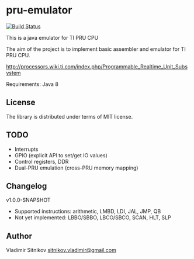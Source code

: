 # pru-emulator

[![Build Status](https://travis-ci.org/vlsi/pru-emulator.svg?branch=master)](https://travis-ci.org/vlsi/pru-emulator)

This is a java emulator for TI PRU CPU

The aim of the project is to implement basic assembler and emulator for TI PRU CPU.

http://processors.wiki.ti.com/index.php/Programmable_Realtime_Unit_Subsystem

Requirements: Java 8

License
-------

The library is distributed under terms of MIT license.

TODO
----

- Interrupts
- GPIO (explicit API to set/get IO values)
- Control registers, DDR
- Dual-PRU emulation (cross-PRU memory mapping)



Changelog
---------

v1.0.0-SNAPSHOT
- Supported instructions: arithmetic, LMBD, LDI, JAL, JMP, QB
- Not yet implemented: LBBO/SBBO, LBCO/SBCO, SCAN, HLT, SLP

Author
------
Vladimir Sitnikov <sitnikov.vladimir@gmail.com>
